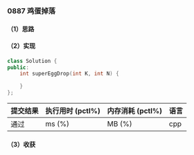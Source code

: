 ### 0887 鸡蛋掉落

#### （1）思路

#### （2）实现

```cpp
class Solution {
public:
    int superEggDrop(int K, int N) {

    }
};
```

| 提交结果 | 执行用时 (pctl%) | 内存消耗 (pctl%) | 语言 |
|:---------|:-----------------|:-----------------|:-----|
| 通过     |  ms (%)   |  MB (%)  | cpp  |

#### （3）收获
